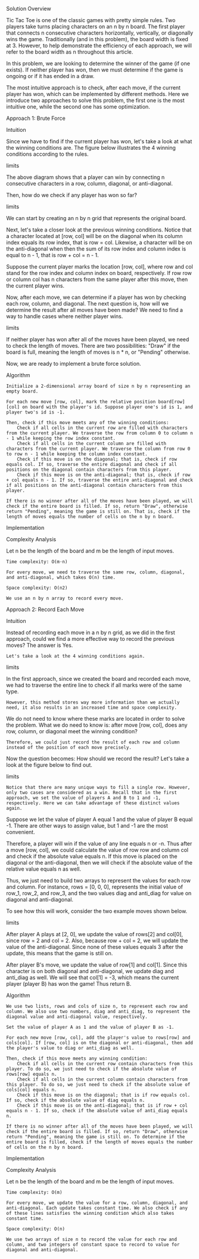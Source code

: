 Solution
Overview

Tic Tac Toe is one of the classic games with pretty simple rules. Two players take turns placing characters on an n by n board. The first player that connects n consecutive characters horizontally, vertically, or diagonally wins the game. Traditionally (and in this problem), the board width is fixed at 3. However, to help demonstrate the efficiency of each approach, we will refer to the board width as n throughout this article.

In this problem, we are looking to determine the winner of the game (if one exists). If neither player has won, then we must determine if the game is ongoing or if it has ended in a draw.

The most intuitive approach is to check, after each move, if the current player has won, which can be implemented by different methods. Here we introduce two approaches to solve this problem, the first one is the most intuitive one, while the second one has some optimization.

Approach 1: Brute Force

Intuition

Since we have to find if the current player has won, let's take a look at what the winning conditions are. The figure below illustrates the 4 winning conditions according to the rules.

limits

The above diagram shows that a player can win by connecting n consecutive characters in a row, column, diagonal, or anti-diagonal.

Then, how do we check if any player has won so far?

limits

We can start by creating an n by n grid that represents the original board.

Next, let's take a closer look at the previous winning conditions. Notice that a character located at [row, col] will be on the diagonal when its column index equals its row index, that is row = col. Likewise, a character will be on the anti-diagonal when then the sum of its row index and column index is equal to n - 1, that is row + col = n - 1.

Suppose the current player marks the location [row, col], where row and col stand for the row index and column index on board, respectively. If row row or column col has n characters from the same player after this move, then the current player wins.

Now, after each move, we can determine if a player has won by checking each row, column, and diagonal. The next question is, how will we determine the result after all moves have been made? We need to find a way to handle cases where neither player wins.

limits

If neither player has won after all of the moves have been played, we need to check the length of moves. There are two possibilities: "Draw" if the board is full, meaning the length of moves is n * n, or "Pending" otherwise.

Now, we are ready to implement a brute force solution.

Algorithm

    Initialize a 2-dimensional array board of size n by n representing an empty board.

    For each new move [row, col], mark the relative position board[row][col] on board with the player's id. Suppose player one's id is 1, and player two's id is -1.

    Then, check if this move meets any of the winning conditions:
        Check if all cells in the current row are filled with characters from the current player. We traverse the row from column 0 to column n - 1 while keeping the row index constant.
        Check if all cells in the current column are filled with characters from the current player. We traverse the column from row 0 to row n - 1 while keeping the column index constant.
        Check if this move is on the diagonal; that is, check if row equals col. If so, traverse the entire diagonal and check if all positions on the diagonal contain characters from this player.
        Check if this move is on the anti-diagonal; that is, check if row + col equals n - 1. If so, traverse the entire anti-diagonal and check if all positions on the anti-diagonal contain characters from this player.

    If there is no winner after all of the moves have been played, we will check if the entire board is filled. If so, return "Draw", otherwise return "Pending", meaning the game is still on. That is, check if the length of moves equals the number of cells on the n by n board.

Implementation

Complexity Analysis

Let n be the length of the board and m be the length of input moves.

    Time complexity: O(m⋅n)

    For every move, we need to traverse the same row, column, diagonal, and anti-diagonal, which takes O(n) time.

    Space complexity: O(n2)

    We use an n by n array to record every move.


Approach 2: Record Each Move

Intuition

Instead of recording each move in a n by n grid, as we did in the first approach, could we find a more effective way to record the previous moves?
The answer is Yes.

    Let's take a look at the 4 winning conditions again.

limits

In the first approach, since we created the board and recorded each move, we had to traverse the entire line to check if all marks were of the same type.

    However, this method stores way more information than we actually need, it also results in an increased time and space complexity.

We do not need to know where these marks are located in order to solve the problem. What we do need to know is: after move [row, col], does any row, column, or diagonal meet the winning condition?

    Therefore, we could just record the result of each row and column instead of the position of each move precisely.

Now the question becomes: How should we record the result? Let's take a look at the figure below to find out.

limits

    Notice that there are many unique ways to fill a single row. However, only two cases are considered as a win. Recall that in the first approach, we set the value of players A and B to 1 and -1, respectively. Here we can take advantage of these distinct values again.

Suppose we let the value of player A equal 1 and the value of player B equal -1. There are other ways to assign value, but 1 and -1 are the most convenient.

Therefore, a player will win if the value of any line equals n or -n. Thus after a move [row, col], we could calculate the value of row row and column col and check if the absolute value equals n. If this move is placed on the diagonal or the anti-diagonal, then we will check if the absolute value of the relative value equals n as well.

Thus, we just need to build two arrays to represent the values for each row and column. For instance, rows = [0, 0, 0], represents the initial value of row_1, row_2, and row_3, and the two values diag and anti_diag for value on diagonal and anti-diagonal.

To see how this will work, consider the two example moves shown below.

limits

After player A plays at [2, 0], we update the value of rows[2] and col[0], since row = 2 and col = 2. Also, because row + col = 2, we will update the value of the anti-diagonal. Since none of these values equals 3 after the update, this means that the game is still on.

After player B's move, we update the value of row[1] and col[1]. Since this character is on both diagonal and anti-diagonal, we update diag and anti_diag as well. We will see that col[1] = -3, which means the current player (player B) has won the game! Thus return B.

Algorithm

    We use two lists, rows and cols of size n, to represent each row and column. We also use two numbers, diag and anti_diag, to represent the diagonal value and anti-diagonal value, respectively.

    Set the value of player A as 1 and the value of player B as -1.

    For each new move [row, col], add the player's value to rows[row] and cols[col]. If [row, col] is on the diagonal or anti-diagonal, then add the player's value to diag or anti_diag as well.

    Then, check if this move meets any winning condition:
        Check if all cells in the current row contain characters from this player. To do so, we just need to check if the absolute value of rows[row] equals n.
        Check if all cells in the current column contain characters from this player. To do so, we just need to check if the absolute value of cols[col] equals n.
        Check if this move is on the diagonal; that is if row equals col. If so, check if the absolute value of diag equals n.
        Check if this move is on the anti-diagonal; that is if row + col equals n - 1. If so, check if the absolute value of anti_diag equals n.

    If there is no winner after all of the moves have been played, we will check if the entire board is filled. If so, return "Draw", otherwise return "Pending", meaning the game is still on. To determine if the entire board is filled, check if the length of moves equals the number of cells on the n by n board.

Implementation

Complexity Analysis

Let n be the length of the board and m be the length of input moves.

    Time complexity: O(m)

    For every move, we update the value for a row, column, diagonal, and anti-diagonal. Each update takes constant time. We also check if any of these lines satisfies the winning condition which also takes constant time.

    Space complexity: O(n)

    We use two arrays of size n to record the value for each row and column, and two integers of constant space to record to value for diagonal and anti-diagonal.
